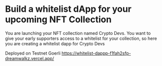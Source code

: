 # Build a whitelist dApp for your upcoming NFT Collection

You are launching your NFT collection named Crypto Devs. You want to give your early supporters access to a whitelist for your collection, so here you are creating a whitelist dapp for Crypto Devs

Deployed on Testnet Goerli
https://whitelist-dappp-f1fah2sfp-dreamwalkz.vercel.app/
